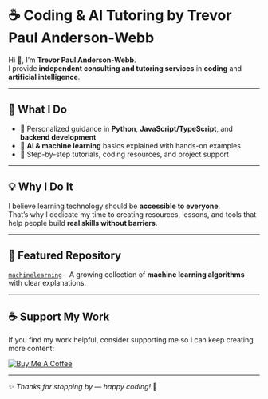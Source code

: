 # ☕ Coding & AI Tutoring by Trevor Paul Anderson-Webb

Hi 👋, I’m **Trevor Paul Anderson-Webb**.  
I provide **independent consulting and tutoring services** in **coding** and **artificial intelligence**.

---

## 🌟 What I Do
- 🐍 Personalized guidance in **Python**, **JavaScript/TypeScript**, and **backend development**  
- 🤖 **AI & machine learning** basics explained with hands-on examples  
- 📘 Step-by-step tutorials, coding resources, and project support  

---

## 💡 Why I Do It
I believe learning technology should be **accessible to everyone**.  
That’s why I dedicate my time to creating resources, lessons, and tools that help people build **real skills without barriers**.  

---

## 📂 Featured Repository
[`machinelearning`](https://github.com/yourusername/machinelearning) – A growing collection of **machine learning algorithms** with clear explanations.

---

## ☕ Support My Work
If you find my work helpful, consider supporting me so I can keep creating more content:

[![Buy Me A Coffee](https://cdn.buymeacoffee.com/buttons/v2/default-yellow.png)](https://www.buymeacoffee.com/trevorss)

---
✨ *Thanks for stopping by — happy coding!* 🚀
